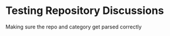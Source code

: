 <!--
repo: https://github.com/philip-gai/github-drawio-demo
category: announcements
-->

<!-- This is the discussion title -->
# Testing Repository Discussions

Making sure the repo and category get parsed correctly

